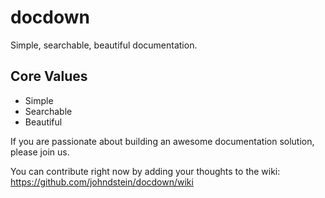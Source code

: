 # docdown

Simple, searchable, beautiful documentation.

## Core Values

* Simple
* Searchable
* Beautiful

If you are passionate about building an awesome documentation solution, please join us.

You can contribute right now by adding your thoughts to the wiki: https://github.com/johndstein/docdown/wiki
